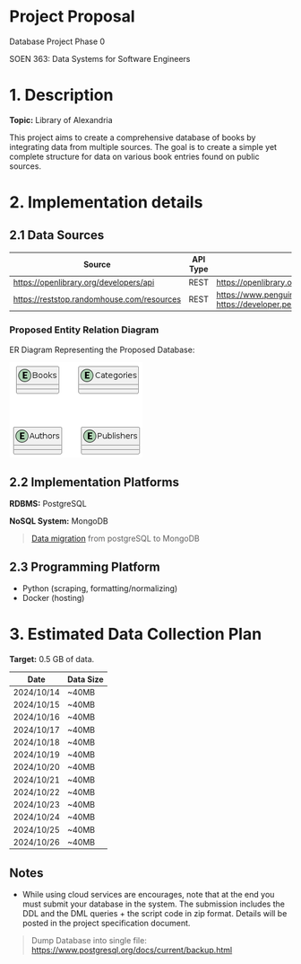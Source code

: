 # Project Proposal

Database Project Phase 0

SOEN 363: Data Systems for Software Engineers

# 1. Description 
**Topic:** Library of Alexandria

This project aims to create a comprehensive database of books by integrating data from multiple sources. The goal is to create a simple yet complete structure for data on various book entries found on public sources.

# 2. Implementation details 

## 2.1 Data Sources

| Source                                     | API Type | Docs                                                                                                          |
| ------------------------------------------ | -------- | ------------------------------------------------------------------------------------------------------------- |
| https://openlibrary.org/developers/api     | REST     | https://openlibrary.org/developers/api                                                                        |
| https://reststop.randomhouse.com/resources | REST     | https://www.penguinrandomhouse.biz/webservices/rest/, https://developer.penguinrandomhouse.com/docs/read/Home |

### Proposed Entity Relation Diagram

ER Diagram Representing the Proposed Database:

![ER Diagram](/diagrams/out/ER-diagram/ER-diagram.png)
## 2.2 Implementation Platforms

**RDBMS:** PostgreSQL

**NoSQL System:** MongoDB

> [Data migration](https://www.mongodb.com/resources/compare/mongodb-postgresql/dsl-migrating-postgres-to-mongodb) from postgreSQL to MongoDB 

## 2.3 Programming Platform 

- Python (scraping, formatting/normalizing)
- Docker (hosting)

# 3. Estimated Data Collection Plan  

**Target:** 0.5 GB of data.

| Date       | Data Size |
| ---------- | --------- |
| 2024/10/14 | ~40MB     |
| 2024/10/15 | ~40MB     |
| 2024/10/16 | ~40MB     |
| 2024/10/17 | ~40MB     |
| 2024/10/18 | ~40MB     |
| 2024/10/19 | ~40MB     |
| 2024/10/20 | ~40MB     |
| 2024/10/21 | ~40MB     |
| 2024/10/22 | ~40MB     |
| 2024/10/23 | ~40MB     |
| 2024/10/24 | ~40MB     |
| 2024/10/25 | ~40MB     |
| 2024/10/26 | ~40MB     |

## Notes

- While using cloud services are encourages, note that at the end you must submit your database in the system. The submission includes the DDL and the DML queries + the script code in zip format. Details will be posted in the project specification document.
> Dump Database into single file: https://www.postgresql.org/docs/current/backup.html
